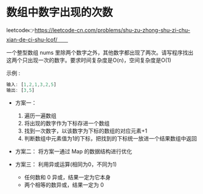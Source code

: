 # 数组中数字出现的次数　　
leetcode👉https://leetcode-cn.com/problems/shu-zu-zhong-shu-zi-chu-xian-de-ci-shu-lcof/　　

一个整型数组 nums 里除两个数字之外，其他数字都出现了两次。请写程序找出这两个只出现一次的数字。要求时间复杂度是O(n)，空间复杂度是O(1)

示例 :
```js
输入: [1,2,1,3,2,5]
输出: [3,5]
```

- 方案一：
  1. 遍历一遍数组
  2. 将出现的数字作为下标存进一个数组
  3. 找到一次数字，以该数字为下标的数组的对应元素+1
  4. 判断数组中元素值为1的下标，把找到的下标统一放进一个结果数组中返回
  
- 方案二：
  将方案一通过 Map 的数据结构进行优化

- 方案三：
  利用异或运算(相同为0，不同为1)
  - 任何数和 0 异或，结果一定为它本身
  - 两个相等的数异或，结果一定为 0
